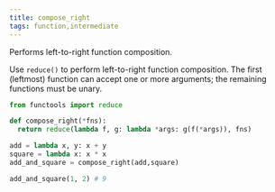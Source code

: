 ```yaml
---
title: compose_right
tags: function,intermediate
---
```


Performs left-to-right function composition.

Use `reduce()` to perform left-to-right function composition. 
The first (leftmost) function can accept one or more arguments; the remaining functions must be unary.

```py
from functools import reduce

def compose_right(*fns):
  return reduce(lambda f, g: lambda *args: g(f(*args)), fns)
```

```py
add = lambda x, y: x + y
square = lambda x: x * x
add_and_square = compose_right(add,square)

add_and_square(1, 2) # 9
```
